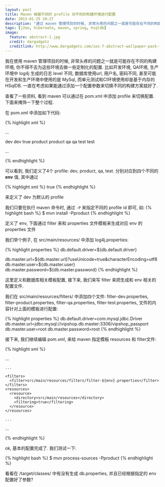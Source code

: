 ```yaml
---
layout: post
title: Maven 根据不同的 profile 对不同的构建环境进行配置
date: 2013-01-25 19:27
description: "通过 maven 管理项目的时候, 非常头疼的问题之一就是可能存在不同的构建环境, 比如开发环境, 单元测试环境, QA环境, 部署环境等等. 最好的方案是通过传入一个参数来指定一套完整的配置环境."
tags: [j2ee, hibernate, maven, spring, hsqldb]
image:
  feature: abstract-1.jpg
  credit: dargadgetz
  creditlink: http://www.dargadgetz.com/ios-7-abstract-wallpaper-pack-for-iphone-5-and-ipod-touch-retina/
---
```

我在使用 maven 管理项目的时候, 非常头疼的问题之一就是可能存在不同的构建环境, 你不得不去为这些环境去做一些定制化的配置. 比如开发环境, QA环境, 生产环境中 log4j 生成的日志 level 不同, 数据库使用url, 用户名, 密码不同, 甚至可能在开发和生产环境中使用的是 MySql, 而单元测试和CI环境使用却是基于内存的 HSqlDB. 一直在考虑如果能通过添加一个配置参数来切换不同的构建方案就好了.

查看了一些资料, 看到 maven 可以通过在 pom.xml 中添加 profile 来切换配置. 下面来掩饰一下整个过程.

在 pom.xml 中添加如下代码:

{% highlight xml %}
<project xmlns="http://maven.apache.org/POM/4.0.0" xmlns:xsi="http://www.w3.org/2001/XMLSchema-instance" xsi:schemaLocation="http://maven.apache.org/POM/4.0.0 http://maven.apache.org/xsd/maven-4.0.0.xsd">

  ...

  <!-- 不同 profile 对应的构建配置 -->
  <profiles>
    <profile>
      <id>dev</id>
      <properties>
        <env>dev</env>
      </properties>
      <activation>
        <activeByDefault>true</activeByDefault>
      </activation>
    </profile>
    <profile>
      <id>product</id>
      <properties>
        <env>product</env>
      </properties>
    </profile>
    <profile>
      <id>qa</id>
      <properties>
        <env>qa</env>
      </properties>
    </profile>
    <profile>
      <id>test</id>
      <properties>
        <env>test</env>
      </properties>
    </profile>
  </profiles>

  ...

</project> 
{% endhighlight %}

可以看到, 我们定义了4个 profile: dev, product, qa, test. 分别对应到四个不同的 **env** 值, 其中通过

{% highlight xml %}
<activation>
  <activeByDefault>true</activeByDefault>
</activation>
{% endhighlight %}

来定义了 dev 为默认的 profile

我们只要在执行 maven 命令时, 通过 `-P` 来指定不同的 profile id 即可, 如:
{% highlight bash %}
$ mvn install -Pproduct
{% endhighlight %}

定义了 env, 下面通过 filter 来和 properties 文件模板来生成对应 env 的 properties 文件

我们举个例子, 在 src/main/resources/ 中添加 log4j.properties:

{% highlight properties %}
db.default.driver=${db.default.driver}

db.master.url=${db.master.url}?useUnicode=true&characterEncoding=utf8
db.master.user=${db.master.user}
db.master.password=${db.master.password}
{% endhighlight %}

这里定义和数据库相关模板配置, 接下来, 我们来写 filter 来把生成和 env 相关的配置文件.

我们在 src/main/resources/filters/ 中添加四个文件: filter-dev.properties, filter-product.properties, filter-qa.properties, filter-test.propertes, 文件的内容针对上面的模板进行配置:

{% highlight properties %}
db.default.driver=com.mysql.jdbc.Driver
db.master.url=jdbc:mysql://vipshop.db.master:3306/vipshop_passport
db.master.user=root
db.master.password=root
{% endhighlight %}

接下来, 我们继续编辑 pom.xml, 来给 maven 指定模板 resources 和 filter文件:

{% highlight xml %}
<project>

  ...

  <build>    

    ...

    <filters>
      <filter>src/main/resources/filters/filter-${env}.properties</filter>
    </filters>
    <resources>
      <resource>
        <directory>src/main/resources</directory>
        <filtering>true</filtering>
      </resource>
    </resources>

    ...
    
  </build>

  ...

</project>
{% endhighlight %}

ok, 基本的配置完成了. 我们测试一下:

{% highlight bash %}
$ mvn process-sources -Pproduct
{% endhighlight %}

看看在 /target/classes/ 中有没有生成 db.properties, 并且已经根据指定的 env 配置好了参数?

